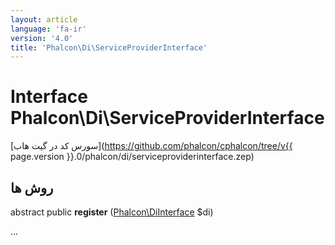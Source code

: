 ```yaml
---
layout: article
language: 'fa-ir'
version: '4.0'
title: 'Phalcon\Di\ServiceProviderInterface'
---
```

# Interface **Phalcon\Di\ServiceProviderInterface**

[سورس کد در گیت هاب](https://github.com/phalcon/cphalcon/tree/v{{ page.version }}.0/phalcon/di/serviceproviderinterface.zep)

## روش ها

abstract public **register** ([Phalcon\DiInterface](Phalcon_DiInterface) $di)

...